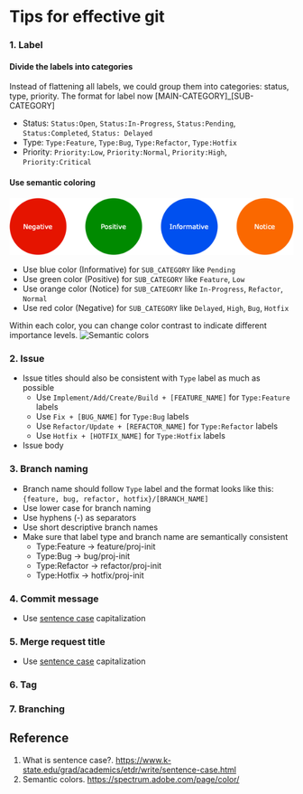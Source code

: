 # Tips for effective git

### 1. Label
#### Divide the labels into categories 
Instead of flattening all labels, we could group them into categories: status, type, priority. The format for label now [MAIN-CATEGORY]_[SUB-CATEGORY]
- Status: `Status:Open`, `Status:In-Progress`, `Status:Pending`, `Status:Completed`, `Status: Delayed`
- Type: `Type:Feature`, `Type:Bug`, `Type:Refactor`, `Type:Hotfix`
- Priority: `Priority:Low`, `Priority:Normal`, `Priority:High`, `Priority:Critical`

#### Use semantic coloring
![Semantic coloring](./assets/Semantic-coloring.png)

- Use blue color (Informative) for `SUB_CATEGORY` like `Pending`
- Use green color (Positive) for `SUB_CATEGORY` like `Feature`, `Low`
- Use orange color (Notice) for `SUB_CATEGORY` like `In-Progress`, `Refactor`, `Normal`
- Use red color (Negative) for `SUB_CATEGORY` like `Delayed`, `High`, `Bug`, `Hotfix`

Within each color, you can change color contrast to indicate different importance levels.
![Semantic colors](https://spectrum.adobe.com/static/images/color_semantic_desktop@2x_LNW6UD62tQ4a2LEbrcElu_1611634721087.png)

### 2. Issue 
- Issue titles should also be consistent with `Type` label as much as possible
  - Use `Implement/Add/Create/Build + [FEATURE_NAME]` for `Type:Feature` labels
  - Use `Fix + [BUG_NAME]` for `Type:Bug` labels
  - Use `Refactor/Update + [REFACTOR_NAME]` for `Type:Refactor` labels
  - Use `Hotfix + [HOTFIX_NAME]` for `Type:Hotfix` labels
- Issue body

### 3. Branch naming
- Branch name should follow `Type` label and the format looks like this: `{feature, bug, refactor, hotfix}/[BRANCH_NAME]`
- Use lower case for branch naming
- Use hyphens (-) as separators
- Use short descriptive branch names
- Make sure that label type and branch name are semantically consistent
  - Type:Feature -> feature/proj-init
  - Type:Bug -> bug/proj-init
  - Type:Refactor -> refactor/proj-init
  - Type:Hotfix -> hotfix/proj-init

### 4. Commit message
- Use [sentence case](https://www.k-state.edu/grad/academics/etdr/write/sentence-case.html) capitalization

### 5. Merge request title
- Use [sentence case](https://www.k-state.edu/grad/academics/etdr/write/sentence-case.html) capitalization


### 6. Tag



### 7. Branching



## Reference
1. What is sentence case?. https://www.k-state.edu/grad/academics/etdr/write/sentence-case.html
2. Semantic colors. https://spectrum.adobe.com/page/color/

